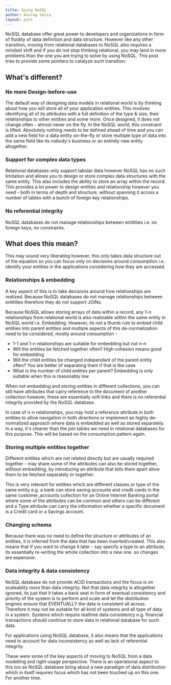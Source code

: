 ```yaml
---
title: Going NoSQL
author: Anurag Setia
layout: post
---
```

NoSQL database offer great power to developers and organizations in form of fluidity of data definition and data structure. However like any other transition, moving from relational databases to NoSQL also requires a mindset shift and if you do not stop thinking relational, you may land in more problems than the one you are trying to solve by using NoSQL. This post tries to provide some pointers to catalyze such transition.

## What's different?

### No more Design-before-use
The default way of designing data models in relational world is by thinking about how you will store all of your application entities. This involves identifying all of its attributes with a full definition of the type & size, their relationships to other entities and some more. Once designed, it does not change often - almost never on the fly. In the NoSQL world, this constraint is lifted. Absolutely nothing needs to be defined ahead of time and you can add a new field for a data entity on-the-fly or store multiple type of data into the same field like its nobody's business or an entirely new entity altogether.

### Support for complex data types
Relational databases only support tabular data however NoSQL has no such limitation and allows you to design or store complex data structures with the same entity. This also includes the ability to store an array within the record. This provides a lot power to design entities and relationship however  you need - both in terms of depth and structure, without spanning it across a number of tables with a bunch of foreign key relationships.

### No referential integrity
NoSQL databases do not manage relationships between entitities i.e. no foreign keys, no constraints.

## What does this mean?
This may sound very liberating however, this only takes data structure out of the equation so you can focus only on decisions around consumption i.e. identify your entities in the applications considering how they are accessed. 

### Relationships & embedding
A key aspect of this is to take decisions around how relationships are realized. Because NoSQL databases do not manage relationships between entitities therefore they do not support JOINs.

Because NoSQL allows storing arrays of data within a record, any 1-n relationships from relational world is also realizable within the same entity in NoSQL world i.e. Embedding. However, its not a thumb rule to embed child entities into parent entities and multiple aspects of this de-normalization need to be considered, mostly around consumption -

- 1-1 and 1-n relationships are suitable for embedding but not n-n
- Will the entities be fetched together often? High cohesion means good for embedding
- Will the child entities be changed independant of the parent entity often? You are better of separating them if that is the case
- What is the number of child entities per parent? Embedding is only suitable when this is reasonably low

When not embedding and storing entities in different collections, you can still have attributes that carry reference to the document of another collection however, these are essentially soft links and there is no referential integrity provided by the NoSQL database. 

In case of n-n relationships, you may hold a reference attribute in both entities to allow navigation in both directions or implement an highly de-nomralized approach where data is embedded as well as stored separately. In a way, it's cleaner than the join tables we need in relational databases for this purpose. This will be based on the consumption pattern again.

### Storing multiple entities together
Different entities which are not related directly but are usually required together - may share some of the attributes can also be stored together, without embedding, by introducing an attribute that tells them apart allow them to be fetched separately or together. 

This is very relevant for entities which are different classes or type of the same entity e.g. a bank can store saving accounts and credit cards in the same customer_accounts collection for an Online Internet Banking portal where some of the attributes can be common and others can be different and a Type attribute can carry the information whether a specific document is a Credit card or a Savings account.

### Changing schema
Because there was no need to define the structure or attributes of an entities, it is inferred from the data that has been inserted/created. This also means that if you want to change it later - say specify a type to an attribute, its essentially re-writing the whole collection into a new one. so changes are expensive.

### Data integrity & data consistency
NoSQL database do not provide ACID transactions and the focus is on scaleablity more than data integrity. Not that data integrity is altogether ignored, its just that it takes a back seat in form of eventual consistency and priority of the system is to perform and scale and let the distribution engines ensure that EVENTUALLY the data is consistent all across. Therefore it may not be suitable for all kind of systems and all type of data in a system. Systems which require realtime data consistency e.g. financial transactions should continue to store data in relational database for such data.

For applications using NoSQL database, it also means that the applications need to account for data inconsistency as well as lack of referential integrity.

These were some of the key aspects of moving to NoSQL from a data modelling and right-usage perspective. There is an operational aspect to this too as NoSQL database bring about a new paradigm of data distribution which in itself requires focus which has not been touched up on this one. For another time.
